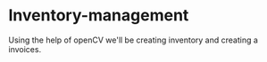 # Inventory-management
Using the help of openCV we'll be creating inventory and creating a invoices.
